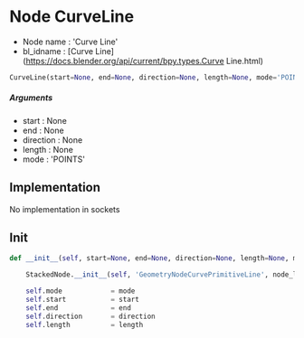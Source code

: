 # Node CurveLine

- Node name : 'Curve Line'
- bl_idname : [Curve Line](https://docs.blender.org/api/current/bpy.types.Curve Line.html)


``` python
CurveLine(start=None, end=None, direction=None, length=None, mode='POINTS', node_label=None, node_color=None)
```
##### Arguments

- start : None
- end : None
- direction : None
- length : None
- mode : 'POINTS'

## Implementation

No implementation in sockets

## Init

``` python
def __init__(self, start=None, end=None, direction=None, length=None, mode='POINTS', node_label=None, node_color=None):

    StackedNode.__init__(self, 'GeometryNodeCurvePrimitiveLine', node_label=node_label, node_color=node_color)

    self.mode            = mode
    self.start           = start
    self.end             = end
    self.direction       = direction
    self.length          = length
```
